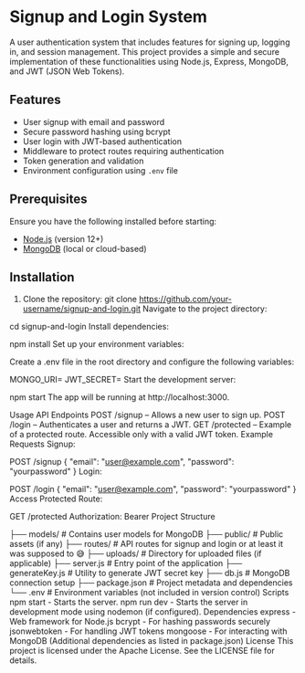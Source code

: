 # Signup and Login System

A user authentication system that includes features for signing up, logging in, and session management. This project provides a simple and secure implementation of these functionalities using Node.js, Express, MongoDB, and JWT (JSON Web Tokens).

## Features

- User signup with email and password
- Secure password hashing using bcrypt
- User login with JWT-based authentication
- Middleware to protect routes requiring authentication
- Token generation and validation
- Environment configuration using `.env` file

## Prerequisites

Ensure you have the following installed before starting:

- [Node.js](https://nodejs.org/) (version 12+)
- [MongoDB](https://www.mongodb.com/) (local or cloud-based)

## Installation

1. Clone the repository:
   git clone https://github.com/your-username/signup-and-login.git
Navigate to the project directory:

cd signup-and-login
Install dependencies:

npm install
Set up your environment variables:

Create a .env file in the root directory and configure the following variables:

MONGO_URI=<your-mongodb-connection-string>
JWT_SECRET=<your-jwt-secret>
Start the development server:

npm start
The app will be running at http://localhost:3000.

Usage
API Endpoints
POST /signup – Allows a new user to sign up.
POST /login – Authenticates a user and returns a JWT.
GET /protected – Example of a protected route. Accessible only with a valid JWT token.
Example Requests
Signup:


POST /signup
{
    "email": "user@example.com",
    "password": "yourpassword"
}
Login:


POST /login
{
    "email": "user@example.com",
    "password": "yourpassword"
}
Access Protected Route:

GET /protected
Authorization: Bearer <your-jwt-token>
Project Structure

├── models/                # Contains user models for MongoDB
├── public/                # Public assets (if any)
├── routes/                # API routes for signup and login or at least it was supposed to 😅
├── uploads/               # Directory for uploaded files (if applicable)
├── server.js              # Entry point of the application
├── generateKey.js         # Utility to generate JWT secret key
├── db.js                  # MongoDB connection setup
├── package.json           # Project metadata and dependencies
└── .env                   # Environment variables (not included in version control)
Scripts
npm start - Starts the server.
npm run dev - Starts the server in development mode using nodemon (if configured).
Dependencies
express - Web framework for Node.js
bcrypt - For hashing passwords securely
jsonwebtoken - For handling JWT tokens
mongoose - For interacting with MongoDB
(Additional dependencies as listed in package.json)
License
This project is licensed under the Apache License. See the LICENSE file for details.